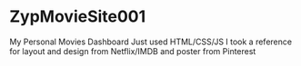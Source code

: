 # ZypMovieSite001
My Personal Movies Dashboard
Just used  HTML/CSS/JS 
I took a reference for layout and design from Netflix/IMDB and poster from Pinterest
